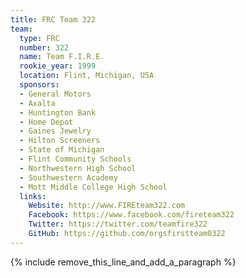 ```yaml
---
title: FRC Team 322
team:
  type: FRC
  number: 322
  name: Team F.I.R.E.
  rookie_year: 1999
  location: Flint, Michigan, USA
  sponsors:
  - General Motors
  - Axalta
  - Huntington Bank
  - Home Depot
  - Gaines Jewelry
  - Hilton Screeners
  - State of Michigan
  - Flint Community Schools
  - Northwestern High School
  - Southwestern Academy
  - Mott Middle College High School
  links:
    Website: http://www.FIREteam322.com
    Facebook: https://www.facebook.com/fireteam322
    Twitter: https://twitter.com/teamfire322
    GitHub: https://github.com/orgsfirstteam0322
---
```


{% include remove_this_line_and_add_a_paragraph %}